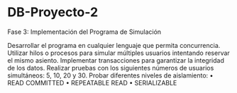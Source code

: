 # DB-Proyecto-2
 Fase 3: Implementación del Programa de Simulación
 
 Desarrollar el programa en cualquier lenguaje que permita concurrencia.
 Utilizar hilos o procesos para simular múltiples usuarios intentando reservar el mismo asiento.
 Implementar transacciones para garantizar la integridad de los datos.
 Realizar pruebas con los siguientes números de usuarios simultáneos: 5, 10, 20 y 30.
 Probar diferentes niveles de aislamiento:
 • READ COMMITTED
 • REPEATABLE READ
 • SERIALIZABLE
